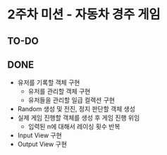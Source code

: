 # 2주차 미션 - 자동차 경주 게임
## TO-DO

## DONE
- 유저를 기록할 객체 구현
  - 유저를 관리할 객체 구현
  - 유저들을 관리할 일급 컬렉션 구현
- Random 생성 및 전진, 정지 판단할 객체 생성
- 실제 게임 진행할 객체를 생성 후 게임 진행 위임
  - 입력된 n에 대해서 레이싱 횟수 반복
- Input View 구현
- Output View 구현